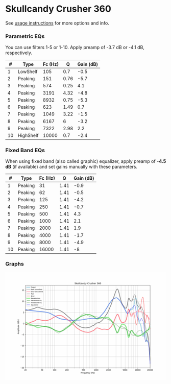 # Skullcandy Crusher 360
See [usage instructions](https://github.com/jaakkopasanen/AutoEq#usage) for more options and info.

### Parametric EQs
You can use filters 1-5 or 1-10. Apply preamp of -3.7 dB or -4.1 dB, respectively.

|   # | Type      |   Fc (Hz) |    Q |   Gain (dB) |
|-----|-----------|-----------|------|-------------|
|   1 | LowShelf  |       105 | 0.7  |        -0.5 |
|   2 | Peaking   |       151 | 0.76 |        -5.7 |
|   3 | Peaking   |       574 | 0.25 |         4.1 |
|   4 | Peaking   |      3191 | 4.32 |        -4.8 |
|   5 | Peaking   |      8932 | 0.75 |        -5.3 |
|   6 | Peaking   |       623 | 1.49 |         0.7 |
|   7 | Peaking   |      1049 | 3.22 |        -1.5 |
|   8 | Peaking   |      6167 | 6    |        -3.2 |
|   9 | Peaking   |      7322 | 2.98 |         2.2 |
|  10 | HighShelf |     10000 | 0.7  |        -2.4 |

### Fixed Band EQs
When using fixed band (also called graphic) equalizer, apply preamp of **-4.5 dB** (if available) and set gains manually with these parameters.

|   # | Type    |   Fc (Hz) |    Q |   Gain (dB) |
|-----|---------|-----------|------|-------------|
|   1 | Peaking |        31 | 1.41 |        -0.9 |
|   2 | Peaking |        62 | 1.41 |        -0.5 |
|   3 | Peaking |       125 | 1.41 |        -4.2 |
|   4 | Peaking |       250 | 1.41 |        -0.7 |
|   5 | Peaking |       500 | 1.41 |         4.3 |
|   6 | Peaking |      1000 | 1.41 |         2.1 |
|   7 | Peaking |      2000 | 1.41 |         1.9 |
|   8 | Peaking |      4000 | 1.41 |        -1.7 |
|   9 | Peaking |      8000 | 1.41 |        -4.9 |
|  10 | Peaking |     16000 | 1.41 |        -8   |

### Graphs
![](./Skullcandy%20Crusher%20360.png)
